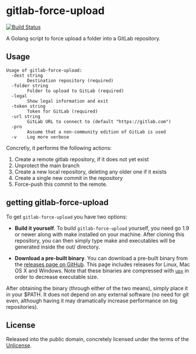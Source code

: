 # gitlab-force-upload

[![Build Status](https://travis-ci.org/KWARC/gitlab-force-upload.svg?branch=master)](https://travis-ci.org/KWARC/gitlab-force-upload)

A Golang script to force upload a folder into a GitLab repository. 


## Usage

```
Usage of gitlab-force-upload:
  -dest string
        Destination repository (required)
  -folder string
        Folder to upload to GitLab (required)
  -legal
        Show legal information and exit
  -token string
        Token for GitLab (required)
  -url string
        GitLab URL to connect to (default "https://gitlab.com")
  -pro
        Assume that a non-community edition of GitLab is used
  -v    Log more verbose
```

Concretly, it performs the following actions:

1. Create a remote gitlab repository, if it does not yet exist
2. Unprotect the main branch
3. Create a new local repository, deleting any older one if it exists
4. Create a single new commit in the repository
5. Force-push this commit to the remote. 

## getting gitlab-force-upload

To get `gitlab-force-upload` you have two options:

- __Build it yourself__. To build `gitlab-force-upload` yourself, you need go 1.9 or newer along with make installed on your machine. After cloning this repository, you can then simply type make and executables will be generated inside the out/ directory.

- __Download a pre-built binary__. You can download a pre-built binary from the [releases page on GitHub](https://github.com/KWARC/gitlab-force-upload/releases/latest/). This page includes releases for Linux, Mac OS X and Windows. Note that these binaries are compressed with [`upx`](https://upx.github.io) in order to decrease executable size. 

After obtaining the binary (through either of the two means), simply place it in your $PATH. 
It does not depend on any external software (no need for git even, although having it may dramatically increase performance on big repositories).

## License

Released into the public domain, concretely licensed under the terms of the [Unlicense](http://unlicense.org). 